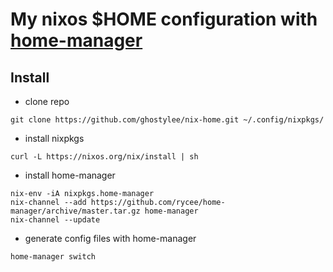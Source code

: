 # My nixos $HOME configuration with [home-manager](https://github.com/rycee/home-manager)

## Install

* clone repo
```
git clone https://github.com/ghostylee/nix-home.git ~/.config/nixpkgs/
```
* install nixpkgs
```
curl -L https://nixos.org/nix/install | sh
```
* install home-manager
```
nix-env -iA nixpkgs.home-manager
nix-channel --add https://github.com/rycee/home-manager/archive/master.tar.gz home-manager
nix-channel --update
```
* generate config files with home-manager
```
home-manager switch
```
